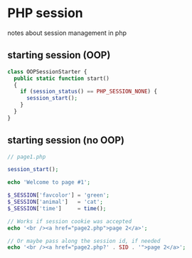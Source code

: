 # PHP session
notes about session management in php


## starting session (OOP)
```php
class OOPSessionStarter {
  public static function start()
  {
    if (session_status() == PHP_SESSION_NONE) {
      session_start();
    }
  }
}
```
## starting session (no OOP)
```php
// page1.php

session_start();

echo 'Welcome to page #1';

$_SESSION['favcolor'] = 'green';
$_SESSION['animal']   = 'cat';
$_SESSION['time']     = time();

// Works if session cookie was accepted
echo '<br /><a href="page2.php">page 2</a>';

// Or maybe pass along the session id, if needed
echo '<br /><a href="page2.php?' . SID . '">page 2</a>';
```